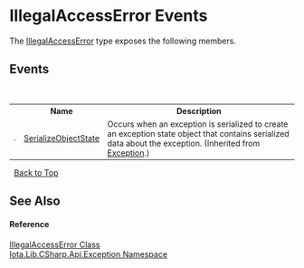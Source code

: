 # IllegalAccessError Events
 

The <a href="T_Iota_Lib_CSharp_Api_Exception_IllegalAccessError">IllegalAccessError</a> type exposes the following members.


## Events
&nbsp;<table><tr><th></th><th>Name</th><th>Description</th></tr><tr><td>![Protected event](media/protevent.gif "Protected event")</td><td><a href="http://msdn2.microsoft.com/en-us/library/ee332915" target="_blank">SerializeObjectState</a></td><td>
Occurs when an exception is serialized to create an exception state object that contains serialized data about the exception.
 (Inherited from <a href="http://msdn2.microsoft.com/en-us/library/c18k6c59" target="_blank">Exception</a>.)</td></tr></table>&nbsp;
<a href="#illegalaccesserror-events">Back to Top</a>

## See Also


#### Reference
<a href="T_Iota_Lib_CSharp_Api_Exception_IllegalAccessError">IllegalAccessError Class</a><br /><a href="N_Iota_Lib_CSharp_Api_Exception">Iota.Lib.CSharp.Api.Exception Namespace</a><br />
